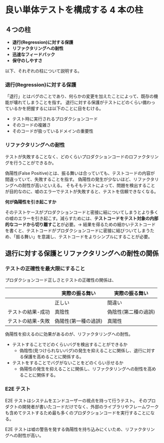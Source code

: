 # 良い単体テストを構成する 4 本の柱

## ４つの柱

- **退行(Regression)に対する保護**
- **リファクタリングへの耐性**
- **迅速なフィードバック**
- **保守のしやすさ**

以下、それぞれの柱について説明する。

### 退行(Regression)に対する保護

「退行」とはバグのことであり、何らかの変更を加えたことによって、既存の機能が壊れてしまうことを指す。
退行に対する保護がテストにどのくらい備わっているかを把握するには以下のことに目をむける。

- テスト時に実行されるプロダクションコード
- そのコードの複雑さ
- そのコードが扱っているドメインの重要性

### リファクタリングへの耐性

テストが失敗することなく、どのくらいプロダクションコードのロファクタリングを行うことができるか。

偽陽性(False Positive)とは、振る舞いは合っていても、テストコードの内容が間違っていて、失敗することを指す。
偽陽性の発生が少ないほど、リファクタリングへの耐性が高いといえる。
そもそもテストによって、問題を検出することが目的なのに、嘘のエラーでテストが失敗すると、テストを信頼できなくなる。

**何が偽陽性を引き起こすか**

そのテストケースがプロダクションコードと密接に結についてしまうとより多くの嘘のエラーを引き起こす。減らすためには、**テストコードをテスト対象の内部的なコードから切り離すこと**が必要。→ 結果を得るための細かいテストコードを書くと、テストコードがプロダクションコードに密接に結びついてしまうため、「振る舞い」を意識し、テストコードをよりシンプルにすることが必要。

## 退行に対する保護とリファクタリングへの耐性の関係

### テストの正確性を最大限にすること

プロダクションコード正しさとテストの正確性の関係は、

|                   | 実際の振る舞い       | 実際の振る舞い       |
| ----------------- | -------------------- | -------------------- |
|                   | 正しい               | 間違い               |
| テストの結果-成功 | 真陰性               | 偽陰性(第二種の過誤) |
| テストの結果-失敗 | 偽陽性(第一種の過誤) | 真陽性               |

偽陽性を抑えるのに効果があるのが、リファクタリングへの耐性。

- テストすることでどのくらいバグを検出することができるか
  - 偽陰性(見つけられないバグ)の発生を抑えることに関係し、退行に対する保護を高めることに関係する。
- テストをすることでバグがないことをどのくらい示せるか
  - 偽陽性の発生を抑えることに関係し、リファクタリングへの耐性を高めることに関係する。

### E2E テスト

E2E テストはシステムをエンドユーザーの視点を持って行うテスト。
そのプロダクトの開発者が書いたコードだけでなく、外部のライブラリやフレームワークも含めてテストするため最も多くのプロダクションコードを実行することになる。

E2E テストは嘘の警告を発する偽陽性を持ち込みにくいため、リファクタリングへの耐性が高い。
